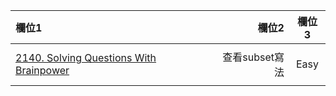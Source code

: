 | 欄位1 | 欄位2 | 欄位3 |
| :-- | --: |:--:|
|   |  |  |
| [2140. Solving Questions With Brainpower](https://github.com/Liavan0122/Liavan-Leetcodes/blob/main/DP/2140.%20Solving%20Questions%20With%20Brainpower.md)  | 查看subset寫法  | Easy |
|  |   |  |
